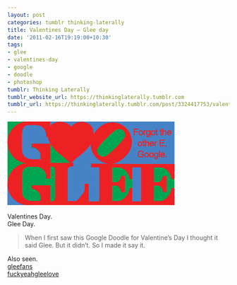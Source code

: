 ```yaml
---
layout: post
categories: tumblr thinking-laterally
title: Valentines Day — Glee day
date: '2011-02-16T19:19:00+10:30'
tags:
- glee
- valentines-day
- google
- doodle
- photoshop
tumblr: Thinking Laterally
tumblr_website_url: https://thinkinglaterally.tumblr.com
tumblr_url: https://thinkinglaterally.tumblr.com/post/3324417753/valentines-day-glee-day-when-i-first-saw-this
---
```

 ![](/content/images/tumblr/thinking-laterally/tumblr_lgpci2y6pa1qh9he3o1_400.png)  

Valentines Day.  
Glee Day.

> When I first saw this Google Doodle for Valentine’s Day I thought it said Glee. But it didn’t. So I made it say it.

Also seen.  
[gleefans](http://gleefans.tumblr.com/post/3299242916/valentines-day-glee-day-haha)  
[fuckyeahgleelove](http://fuckyeahgleelove.tumblr.com/post/3298865593/valentines-day-glee-day-thanks-jden-wanna)

